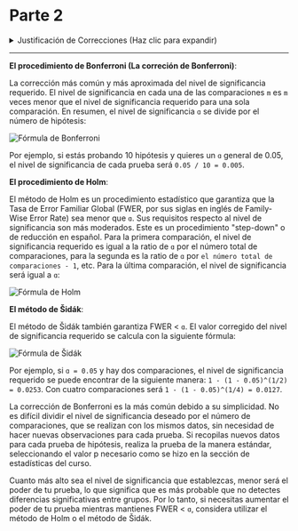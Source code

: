 # Parte 2

<details>
<summary>Justificación de Correcciones (Haz clic para expandir)</summary>

### Correcciones Realizadas

Se ajustaron los nombres y explicaciones de los procedimientos estadísticos para alinearlos con la terminología estándar y clarificar su aplicación. Esto incluye la correcta identificación de los métodos de Bonferroni, Holm y Šidák, y la inclusión de una explicación breve sobre el FWER para proporcionar contexto relevante.

### Comparación de Tiempo de Lectura

El texto original en inglés requería aproximadamente 1.4 minutos de lectura (344 palabras), mientras que la versión corregida en español aumentó a 1.6 minutos (390 palabras), reflejando adiciones para una mayor claridad.

### Importancia de las Correcciones

Estas mejoras evitaran confusiones. Hacen referencia a los métodos que se mencionan en el contenido.

### Sugerencias

He mantenido la traducción lo más fiel al contenido. Sin embargo, me gustaría suegerir podría mejorarse esta sección con una tabla copmarativa de los métodos y sus diferencias.

</details>

---

**El procedimiento de Bonferroni (La correción de Bonferroni)**:

La corrección más común y más aproximada del nivel de significancia requerido. El nivel de significancia en cada una de las comparaciones `m` es `m` veces menor que el nivel de significancia requerido para una sola comparación. En resumen, el nivel de significancia `ɑ` se divide por el número de hipótesis:

![Fórmula de Bonferroni](https://pictures.s3.yandex.net/resources/Untitled_3_1587657558.png)

Por ejemplo, si estás probando 10 hipótesis y quieres un `ɑ` general de 0.05, el nivel de significancia de cada prueba será `0.05 / 10 = 0.005`.

**El procedimiento de Holm**:

El método de Holm es un procedimiento estadístico que garantiza que la Tasa de Error Familiar Global (FWER, por sus siglas en inglés de Family-Wise Error Rate) sea menor que `ɑ`. Sus requisitos respecto al nivel de significancia son más moderados. Este es un procedimiento "step-down" o de reducción en español. Para la primera comparación, el nivel de significancia requerido es igual a la ratio de `ɑ` por el número total de comparaciones, para la segunda es la ratio de `ɑ` por `el número total de comparaciones - 1`, etc. Para la última comparación, el nivel de significancia será igual a `ɑ`:

![Fórmula de Holm](https://pictures.s3.yandex.net/resources/Untitled_4_1587657616.png)

**El método de Šidák**:

El método de Šidák también garantiza FWER < `ɑ`. El valor corregido del nivel de significancia requerido se calcula con la siguiente fórmula:

![Fórmula de Šidák](https://pictures.s3.yandex.net/resources/Untitled_5_1587657650.png)

Por ejemplo, si `ɑ = 0.05` y hay dos comparaciones, el nivel de significancia requerido se puede encontrar de la siguiente manera: `1 - (1 - 0.05)^(1/2) = 0.0253`. Con cuatro comparaciones será `1 - (1 - 0.05)^(1/4) = 0.0127`.

La corrección de Bonferroni es la más común debido a su simplicidad. No es difícil dividir el nivel de significancia deseado por el número de comparaciones, que se realizan con los mismos datos, sin necesidad de hacer nuevas observaciones para cada prueba. Si recopilas nuevos datos para cada prueba de hipótesis, realiza la prueba de la manera estándar, seleccionando el valor p necesario como se hizo en la sección de estadísticas del curso.

Cuanto más alto sea el nivel de significancia que establezcas, menor será el poder de tu prueba, lo que significa que es más probable que no detectes diferencias significativas entre grupos. Por lo tanto, si necesitas aumentar el poder de tu prueba mientras mantienes FWER < `ɑ`, considera utilizar el método de Holm o el método de Šidák.
